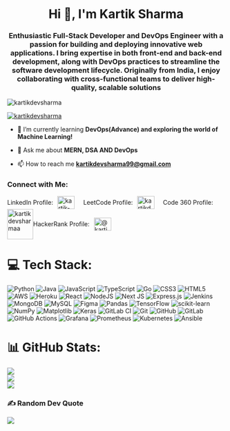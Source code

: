 <h1 align="center">Hi 👋, I'm Kartik Sharma</h1>
<h3 align="center">Enthusiastic Full-Stack Developer and DevOps Engineer with a passion for building and deploying innovative web applications.  I bring expertise in both front-end and back-end development, along with DevOps practices to streamline the software development lifecycle. Originally from India, I enjoy collaborating with cross-functional teams to deliver high-quality, scalable solutions</h3>

<p align="left"> <img src="https://komarev.com/ghpvc/?username=kartikdevsharma&label=Profile%20views&color=0e75b6&style=flat" alt="kartikdevsharma" /> </p>

<p align="left"> <a href="https://github.com/ryo-ma/github-profile-trophy"><img src="https://github-profile-trophy.vercel.app/?username=kartikdevsharma" alt="kartikdevsharma" /></a> </p>

- 🌱 I’m currently learning **DevOps(Advance) and exploring the world of Machine Learning!**

- 💬 Ask me about **MERN, DSA AND DevOps**

- 📫 How to reach me **kartikdevsharma99@gmail.com**

<h3>Connect with Me:</h3>
<p align="left" style="display: flex; align-items: center; flex-wrap: wrap;">
    <span style="margin-right: 10px;">LinkedIn Profile:</span>
    <a href="https://linkedin.com/in/kartik-sharma-7880691b0" target="_blank" style="margin-right: 20px; display: inline-flex; align-items: center;">
        <img align="center" src="https://raw.githubusercontent.com/rahuldkjain/github-profile-readme-generator/master/src/images/icons/Social/linked-in-alt.svg" alt="kartik-sharma-7880691b0" height="30" width="40" />
    </a>
    <span style="margin-right: 10px;">LeetCode Profile:</span>
    <a href="https://www.leetcode.com/kartikdevsharmaa" target="_blank" style="margin-right: 20px; display: inline-flex; align-items: center;">
        <img align="center" src="https://raw.githubusercontent.com/rahuldkjain/github-profile-readme-generator/master/src/images/icons/Social/leet-code.svg" alt="kartikdevsharmaa" height="30" width="40" />
    </a>
    <span style="margin-right: 10px;">Code 360 Profile:</span>
    <a href="https://www.naukri.com/code360/profile/KartikDev" target="_blank" style="display: inline-flex; align-items: center;">
        <img align="center" src="https://files.codingninjas.in/new-cn-logos-1-1711622387.svg" alt="kartikdevsharmaa" height="70" width="60" />
    </a>
    <span style="margin-right: 10px;">HackerRank Profile:</span>
    <a href="https://www.hackerrank.com/@kartik23sharma99" target="_blank" style="margin-right: 20px; display: inline-flex; align-items: center;">
        <img align="center" src="https://raw.githubusercontent.com/rahuldkjain/github-profile-readme-generator/master/src/images/icons/Social/hackerrank.svg" alt="@kartik23sharma99" height="30" width="40" />
    </a>
</p>

# 💻 Tech Stack:
![Python](https://img.shields.io/badge/python-3670A0?style=for-the-badge&logo=python&logoColor=ffdd54) ![Java](https://img.shields.io/badge/java-%23ED8B00.svg?style=for-the-badge&logo=openjdk&logoColor=white) ![JavaScript](https://img.shields.io/badge/javascript-%23323330.svg?style=for-the-badge&logo=javascript&logoColor=%23F7DF1E) ![TypeScript](https://img.shields.io/badge/typescript-%23007ACC.svg?style=for-the-badge&logo=typescript&logoColor=white) ![Go](https://img.shields.io/badge/go-%2300ADD8.svg?style=for-the-badge&logo=go&logoColor=white) ![CSS3](https://img.shields.io/badge/css3-%231572B6.svg?style=for-the-badge&logo=css3&logoColor=white) ![HTML5](https://img.shields.io/badge/html5-%23E34F26.svg?style=for-the-badge&logo=html5&logoColor=white) ![AWS](https://img.shields.io/badge/AWS-%23FF9900.svg?style=for-the-badge&logo=amazon-aws&logoColor=white) ![Heroku](https://img.shields.io/badge/heroku-%23430098.svg?style=for-the-badge&logo=heroku&logoColor=white) ![React](https://img.shields.io/badge/react-%2320232a.svg?style=for-the-badge&logo=react&logoColor=%2361DAFB) ![NodeJS](https://img.shields.io/badge/node.js-6DA55F?style=for-the-badge&logo=node.js&logoColor=white) ![Next JS](https://img.shields.io/badge/Next-black?style=for-the-badge&logo=next.js&logoColor=white) ![Express.js](https://img.shields.io/badge/express.js-%23404d59.svg?style=for-the-badge&logo=express&logoColor=%2361DAFB) ![Jenkins](https://img.shields.io/badge/jenkins-%232C5263.svg?style=for-the-badge&logo=jenkins&logoColor=white) ![MongoDB](https://img.shields.io/badge/MongoDB-%234ea94b.svg?style=for-the-badge&logo=mongodb&logoColor=white) ![MySQL](https://img.shields.io/badge/mysql-4479A1.svg?style=for-the-badge&logo=mysql&logoColor=white) ![Figma](https://img.shields.io/badge/figma-%23F24E1E.svg?style=for-the-badge&logo=figma&logoColor=white) ![Pandas](https://img.shields.io/badge/pandas-%23150458.svg?style=for-the-badge&logo=pandas&logoColor=white) ![TensorFlow](https://img.shields.io/badge/TensorFlow-%23FF6F00.svg?style=for-the-badge&logo=TensorFlow&logoColor=white) ![scikit-learn](https://img.shields.io/badge/scikit--learn-%23F7931E.svg?style=for-the-badge&logo=scikit-learn&logoColor=white) ![NumPy](https://img.shields.io/badge/numpy-%23013243.svg?style=for-the-badge&logo=numpy&logoColor=white) ![Matplotlib](https://img.shields.io/badge/Matplotlib-%23ffffff.svg?style=for-the-badge&logo=Matplotlib&logoColor=black) ![Keras](https://img.shields.io/badge/Keras-%23D00000.svg?style=for-the-badge&logo=Keras&logoColor=white) ![GitLab CI](https://img.shields.io/badge/gitlab%20CI-%23181717.svg?style=for-the-badge&logo=gitlab&logoColor=white) ![Git](https://img.shields.io/badge/git-%23F05033.svg?style=for-the-badge&logo=git&logoColor=white) ![GitHub](https://img.shields.io/badge/github-%23121011.svg?style=for-the-badge&logo=github&logoColor=white) ![GitLab](https://img.shields.io/badge/gitlab-%23181717.svg?style=for-the-badge&logo=gitlab&logoColor=white) ![GitHub Actions](https://img.shields.io/badge/github%20actions-%232671E5.svg?style=for-the-badge&logo=githubactions&logoColor=white) ![Grafana](https://img.shields.io/badge/grafana-%23F46800.svg?style=for-the-badge&logo=grafana&logoColor=white) ![Prometheus](https://img.shields.io/badge/Prometheus-E6522C?style=for-the-badge&logo=Prometheus&logoColor=white) ![Kubernetes](https://img.shields.io/badge/kubernetes-%23326ce5.svg?style=for-the-badge&logo=kubernetes&logoColor=white) ![Ansible](https://img.shields.io/badge/ansible-%231A1918.svg?style=for-the-badge&logo=ansible&logoColor=white)
# 📊 GitHub Stats:
![](https://github-readme-stats.vercel.app/api?username=KartikDevSharma&theme=dark&hide_border=true&include_all_commits=false&count_private=false)<br/>
![](https://github-readme-streak-stats.herokuapp.com/?user=KartikDevSharma&theme=dark&hide_border=true)<br/>
![](https://github-readme-stats.vercel.app/api/top-langs/?username=KartikDevSharma&theme=dark&hide_border=true&include_all_commits=false&count_private=false&layout=compact)

### ✍️ Random Dev Quote
![](https://quotes-github-readme.vercel.app/api?type=horizontal&theme=radical)

